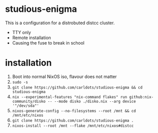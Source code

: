 # studious-enigma
This is a configuration for a distrobuted distcc cluster. 
- TTY only
- Remote installation
- Causing the fuse to break in school


# installation
1. Boot into normal NixOS iso, flavour does not matter
2. `sudo -s`
2. `git clone https://github.com/carldots/studious-enigma && cd studious-enigma`
3. `nix --experimental-features "nix-command flakes" run github:nix-community/disko -- --mode disko ./disko.nix --arg device '"/dev/sda"'`
4. `nixos-generate-config --no-filesystems --root /mnt && cd /mnt/etc/nixos`
5. `git clone https://github.com/carldots/studious-enigma .`
6. `nixos-install --root /mnt --flake /mnt/etc/nixos#distcc`
